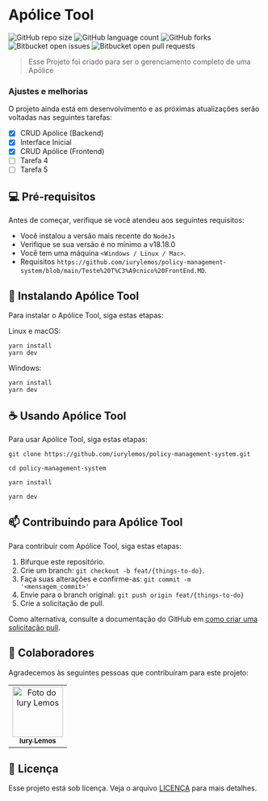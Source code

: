 # Apólice Tool

![GitHub repo size](https://img.shields.io/github/repo-size/iuricode/README-template?style=for-the-badge)
![GitHub language count](https://img.shields.io/github/languages/count/iuricode/README-template?style=for-the-badge)
![GitHub forks](https://img.shields.io/github/forks/iuricode/README-template?style=for-the-badge)
![Bitbucket open issues](https://img.shields.io/bitbucket/issues/iuricode/README-template?style=for-the-badge)
![Bitbucket open pull requests](https://img.shields.io/bitbucket/pr-raw/iuricode/README-template?style=for-the-badge)

> Esse Projeto foi criado para ser o gerenciamento completo de uma Apólice

### Ajustes e melhorias

O projeto ainda está em desenvolvimento e as próximas atualizações serão voltadas nas seguintes tarefas:

- [x] CRUD Apólice (Backend)
- [x] Interface Inicial
- [x] CRUD Apólice (Frontend)
- [ ] Tarefa 4
- [ ] Tarefa 5

## 💻 Pré-requisitos

Antes de começar, verifique se você atendeu aos seguintes requisitos:

- Você instalou a versão mais recente do `NodeJs`
- Verifique se sua versão é no mínimo a v18.18.0
- Você tem uma máquina `<Windows / Linux / Mac>`.
- Requisitos `https://github.com/iurylemos/policy-management-system/blob/main/Teste%20T%C3%A9cnico%20FrontEnd.MD`.

## 🚀 Instalando Apólice Tool

Para instalar o Apólice Tool, siga estas etapas:

Linux e macOS:

```
yarn install
yarn dev
```

Windows:

```
yarn install
yarn dev
```

## ☕ Usando Apólice Tool

Para usar Apólice Tool, siga estas etapas:

```
git clone https://github.com/iurylemos/policy-management-system.git

cd policy-management-system

yarn install

yarn dev
```

## 📫 Contribuindo para Apólice Tool

Para contribuir com Apólice Tool, siga estas etapas:

1. Bifurque este repositório.
2. Crie um branch: `git checkout -b feat/{things-to-do}`.
3. Faça suas alterações e confirme-as: `git commit -m '<mensagem_commit>'`
4. Envie para o branch original: `git push origin feat/{things-to-do}`
5. Crie a solicitação de pull.

Como alternativa, consulte a documentação do GitHub em [como criar uma solicitação pull](https://help.github.com/en/github/collaborating-with-issues-and-pull-requests/creating-a-pull-request).

## 🤝 Colaboradores

Agradecemos às seguintes pessoas que contribuíram para este projeto:

<table>
  <tr>
    <td align="center">
      <a href="#" title="Iury Lemos">
        <img src="https://avatars.githubusercontent.com/u/49756275?s=400&u=a526cb51bbb2f60ea2e18bccd978b5923122268d&v=4" width="100px;" alt="Foto do Iury Lemos"/><br>
        <sub>
          <b>Iury Lemos</b>
        </sub>
      </a>
    </td>
  </tr>
</table>

## 📝 Licença

Esse projeto está sob licença. Veja o arquivo [LICENÇA](LICENSE.md) para mais detalhes.
